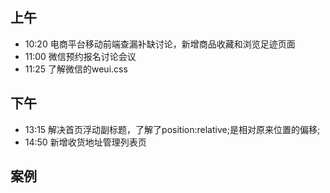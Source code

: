 ## 上午
* 10:20 电商平台移动前端查漏补缺讨论，新增商品收藏和浏览足迹页面
* 11:00 微信预约报名讨论会议
* 11:25 了解微信的weui.css
## 下午
* 13:15 解决首页浮动副标题，了解了position:relative;是相对原来位置的偏移;
* 14:50 新增收货地址管理列表页
## 案例
